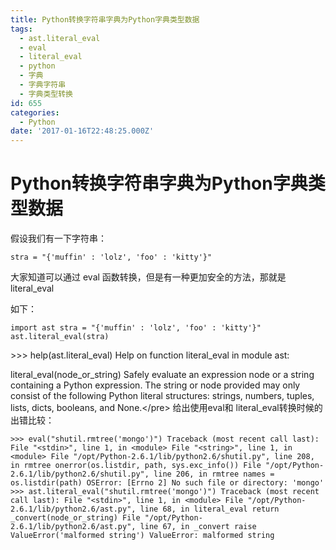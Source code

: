 ```yaml
---
title: Python转换字符串字典为Python字典类型数据
tags:
  - ast.literal_eval
  - eval
  - literal_eval
  - python
  - 字典
  - 字典字符串
  - 字典类型转换
id: 655
categories:
  - Python
date: '2017-01-16T22:48:25.000Z'
---
```


# Python转换字符串字典为Python字典类型数据

假设我们有一下字符串：

```
stra = "{'muffin' : 'lolz', 'foo' : 'kitty'}"
```

大家知道可以通过 eval 函数转换，但是有一种更加安全的方法，那就是literal\_eval

如下：

```
import ast stra = "{'muffin' : 'lolz', 'foo' : 'kitty'}" ast.literal_eval(stra) 
```

&gt;&gt;&gt; help\(ast.literal\_eval\) Help on function literal\_eval in module ast:

literal\_eval\(node\_or\_string\) Safely evaluate an expression node or a string containing a Python expression. The string or node provided may only consist of the following Python literal structures: strings, numbers, tuples, lists, dicts, booleans, and None.&lt;/pre&gt; 给出使用eval和 literal\_eval转换时候的出错比较：

```
>>> eval("shutil.rmtree('mongo')") Traceback (most recent call last): File "<stdin>", line 1, in <module> File "<string>", line 1, in <module> File "/opt/Python-2.6.1/lib/python2.6/shutil.py", line 208, in rmtree onerror(os.listdir, path, sys.exc_info()) File "/opt/Python-2.6.1/lib/python2.6/shutil.py", line 206, in rmtree names = os.listdir(path) OSError: [Errno 2] No such file or directory: 'mongo' >>> ast.literal_eval("shutil.rmtree('mongo')") Traceback (most recent call last): File "<stdin>", line 1, in <module> File "/opt/Python-2.6.1/lib/python2.6/ast.py", line 68, in literal_eval return _convert(node_or_string) File "/opt/Python-2.6.1/lib/python2.6/ast.py", line 67, in _convert raise ValueError('malformed string') ValueError: malformed string
```

